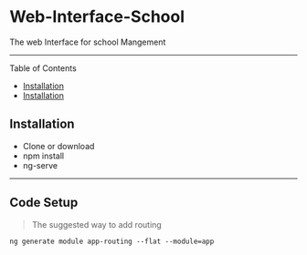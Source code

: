 # Web-Interface-School
The web Interface for school Mangement

---

Table of Contents


- [Installation](#installation)
- [Installation](#code)


## Installation


- Clone or download 
- npm install
- ng-serve

---

## Code Setup

> The suggested way to add routing

```
ng generate module app-routing --flat --module=app
```
